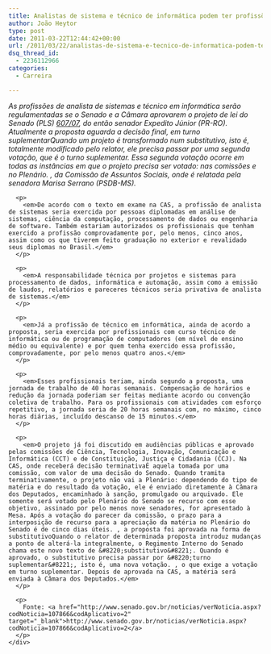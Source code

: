 ```yaml
---
title: Analistas de sistema e técnico de informática podem ter profissões regulamentadas
author: João Heytor
type: post
date: 2011-03-22T12:44:42+00:00
url: /2011/03/22/analistas-de-sistema-e-tecnico-de-informatica-podem-ter-profissoes-regulamentadas/
dsq_thread_id:
  - 2236112966
categories:
  - Carreira

---
```

<div>
  <div>
    <div>
      <p>
        <em>As profissões de analista de sistemas e técnico em informática serão regulamentadas se o Senado e a Câmara aprovarem o projeto de lei do Senado (PLS) <a href="http://www.senado.gov.br/atividade/materia/detalhes.asp?p_cod_mate=82918" target="_blank">607/07</a>, do então senador Expedito Júnior (PR-RO). Atualmente a proposta aguarda a decisão final, em turno suplementarQuando um projeto é transformado num substitutivo, isto é, totalmente modificado pelo relator, ele precisa passar por uma segunda votação, que é o turno suplementar. Essa segunda votação ocorre em todas as instâncias em que o projeto precisa ser votado: nas comissões e no Plenário. , da Comissão de Assuntos Sociais, onde é relatada pela senadora Marisa Serrano (PSDB-MS).</em>
      </p>
      
      <p>
        <em>De acordo com o texto em exame na CAS, a profissão de analista de sistemas seria exercida por pessoas diplomadas em análise de sistemas, ciência da computação, processamento de dados ou engenharia de software. Também estariam autorizados os profissionais que tenham exercido a profissão comprovadamente por, pelo menos, cinco anos, assim como os que tiverem feito graduação no exterior e revalidado seus diplomas no Brasil.</em>
      </p>
      
      <p>
        <em>A responsabilidade técnica por projetos e sistemas para processamento de dados, informática e automação, assim como a emissão de laudos, relatórios e pareceres técnicos seria privativa de analista de sistemas.</em>
      </p>
      
      <p>
        <em>Já a profissão de técnico em informática, ainda de acordo a proposta, seria exercida por profissionais com curso técnico de informática ou de programação de computadores (em nível de ensino médio ou equivalente) e por quem tenha exercido essa profissão, comprovadamente, por pelo menos quatro anos.</em>
      </p>
      
      <p>
        <em>Esses profissionais teriam, ainda segundo a proposta, uma jornada de trabalho de 40 horas semanais. Compensação de horários e redução da jornada poderiam ser feitas mediante acordo ou convenção coletiva de trabalho. Para os profissionais com atividades com esforço repetitivo, a jornada seria de 20 horas semanais com, no máximo, cinco horas diárias, incluído descanso de 15 minutos.</em>
      </p>
      
      <p>
        <em>O projeto já foi discutido em audiências públicas e aprovado pelas comissões de Ciência, Tecnologia, Inovação, Comunicação e Informática (CCT) e de Constituição, Justiça e Cidadania (CCJ). Na CAS, onde receberá decisão terminativaÉ aquela tomada por uma comissão, com valor de uma decisão do Senado. Quando tramita terminativamente, o projeto não vai a Plenário: dependendo do tipo de matéria e do resultado da votação, ele é enviado diretamente à Câmara dos Deputados, encaminhado à sanção, promulgado ou arquivado. Ele somente será votado pelo Plenário do Senado se recurso com esse objetivo, assinado por pelo menos nove senadores, for apresentado à Mesa. Após a votação do parecer da comissão, o prazo para a interposição de recurso para a apreciação da matéria no Plenário do Senado é de cinco dias úteis. , a proposta foi aprovada na forma de substitutivoQuando o relator de determinada proposta introduz mudanças a ponto de alterá-la integralmente, o Regimento Interno do Senado chama este novo texto de &#8220;substitutivo&#8221;. Quando é aprovado, o substitutivo precisa passar por &#8220;turno suplementar&#8221;, isto é, uma nova votação. , o que exige a votação em turno suplementar. Depois de aprovada na CAS, a matéria será enviada à Câmara dos Deputados.</em>
      </p>
      
      <p>
        Fonte: <a href="http://www.senado.gov.br/noticias/verNoticia.aspx?codNoticia=107866&codAplicativo=2" target="_blank">http://www.senado.gov.br/noticias/verNoticia.aspx?codNoticia=107866&codAplicativo=2</a>
      </p>
    </div>
  </div>
</div>
